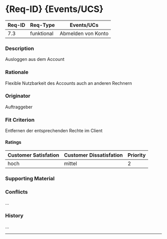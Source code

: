 # {Req-ID} {Events/UCS}

| Req-ID | Req-Type | Events/UCs |
|--------|----------|------------|
| 7.3    | funktional | Abmelden von Konto|

### Description
Ausloggen aus dem Account

### Rationale
Flexible Nutzbarkeit des Accounts auch an anderen Rechnern

### Originator
Auftraggeber

### Fit Criterion
Entfernen der entsprechenden Rechte im Client

#### Ratings
| Customer Satisfation | Customer Dissatisfation | Priority |
|----------------------|-------------------------|----------|
| hoch                 |    mittel               | 2        |

### Supporting Material


### Conflicts
...

### History
...

---
